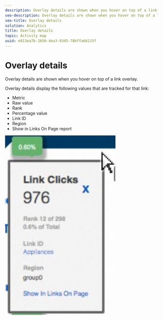 ```yaml
---
description: Overlay details are shown when you hover on top of a link overlay.
seo-description: Overlay details are shown when you hover on top of a link overlay.
seo-title: Overlay details
solution: Analytics
title: Overlay details
topic: Activity map
uuid: e813ea7b-1b56-4ea3-9345-78bffa66115f
---
```


# Overlay details

Overlay details are shown when you hover on top of a link overlay.

Overlay details display the following values that are tracked for that link:

* Metric 
* Raw value 
* Rank 
* Percentage value 
* Link ID 
* Region 
* Show in Links On Page report

![](assets/overlay_details.png)

